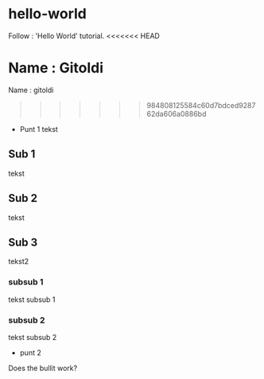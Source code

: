 # hello-world

Follow : 'Hello World' tutorial.
<<<<<<< HEAD

Name : Gitoldi
=======
Name   : gitoldi
>>>>>>> 984808125584c60d7bdced928762da606a0886bd

* Punt 1
tekst

## Sub 1
tekst

## Sub 2
tekst

## Sub 3
tekst2

### subsub 1
tekst subsub 1

### subsub 2
tekst subsub 2

* punt 2

Does the bullit work?
